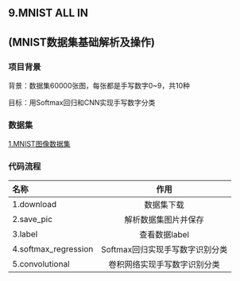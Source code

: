 ## 9.MNIST ALL IN
## (MNIST数据集基础解析及操作)

### 项目背景
背景：数据集60000张图，每张都是手写数字0~9，共10种

目标：用Softmax回归和CNN实现手写数字分类

### 数据集
[1.MNIST图像数据集](http://yann.lecun.com/exdb/mnist/)

### 代码流程
|名称|作用|
|:-------------|:-------------:|
|1.download|数据集下载|
|2.save_pic|解析数据集图片并保存|
|3.label|查看数据label|
|4.softmax_regression|Softmax回归实现手写数字识别分类|
|5.convolutional|卷积网络实现手写数字识别分类|

